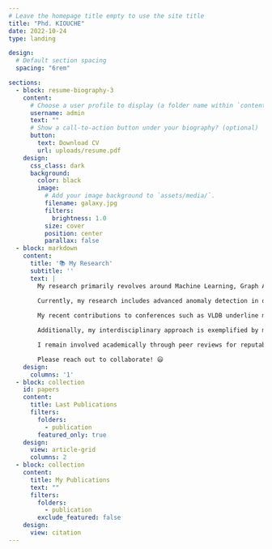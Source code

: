```yaml
---
# Leave the homepage title empty to use the site title
title: "Phd. KIOUCHE"
date: 2022-10-24
type: landing

design:
  # Default section spacing
  spacing: "6rem"

sections:
  - block: resume-biography-3
    content:
      # Choose a user profile to display (a folder name within `content/authors/`)
      username: admin
      text: ""
      # Show a call-to-action button under your biography? (optional)
      button:
        text: Download CV
        url: uploads/resume.pdf
    design:
      css_class: dark
      background:
        color: black
        image:
          # Add your image background to `assets/media/`.
          filename: galaxy.jpg
          filters:
            brightness: 1.0
          size: cover
          position: center
          parallax: false
  - block: markdown
    content:
      title: '📚 My Research'
      subtitle: ''
      text: |
        My research primarily revolves around Machine Learning, Graph Analytics, and Pattern Recognition, with a strong emphasis on optimization and data-driven solutions. My Ph.D. thesis, completed at LIRIS, Université Claude Bernard Lyon 1, explored efficient algorithms for graph matching and large-scale data management, solving critical scalability and performance issues.

        Currently, my research includes advanced anomaly detection in dynamic graphs and deep learning techniques for graph-based data, enhancing the robustness of cybersecurity systems against advanced persistent threats.
        
        My recent contributions to conferences such as VLDB underline my commitment to graph sparsification techniques for efficient graph compression, maintaining neighborhood structures to facilitate effective graph analysis in databases.

        Additionally, my interdisciplinary approach is exemplified by my contribution to computational geometry and archaeological studies, including the analysis of ancient mega-structures through geometric graph matching techniques, as highlighted in my publication in PLOS ONE. I actively engage with optimization problems, developing hybrid multi-objective algorithms published in high-ranked journals such as Pattern Recognition Letters and Engineering Applications of Artificial Intelligence.

        I remain involved academically through peer reviews for reputable journals, mentoring master's students in Data Science and AI, and delivering specialized courses on graph neural networks and operational research.

        Please reach out to collaborate! 😃
    design:
      columns: '1'
  - block: collection
    id: papers
    content:
      title: Last Publications
      filters:
        folders:
          - publication
        featured_only: true
    design:
      view: article-grid
      columns: 2
  - block: collection
    content:
      title: My Publications
      text: ""
      filters:
        folders:
          - publication
        exclude_featured: false
    design:
      view: citation
---
```

